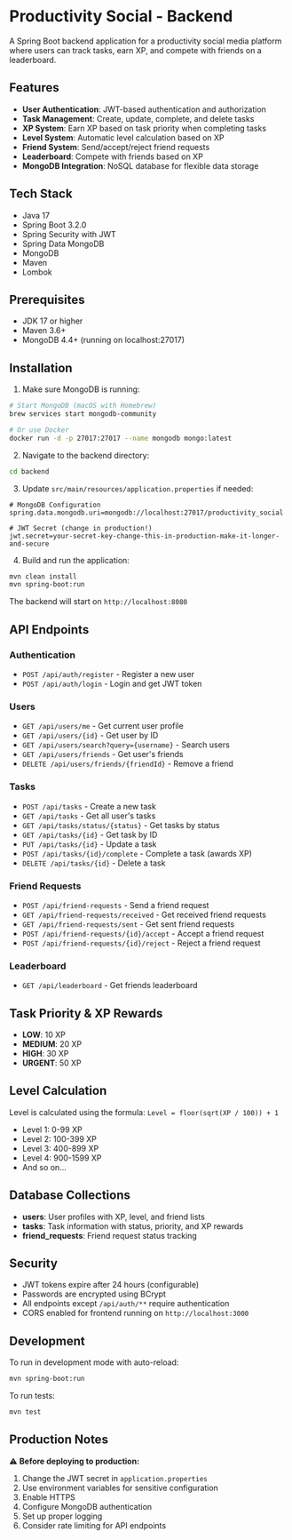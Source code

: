 # Productivity Social - Backend

A Spring Boot backend application for a productivity social media platform where users can track tasks, earn XP, and compete with friends on a leaderboard.

## Features

- **User Authentication**: JWT-based authentication and authorization
- **Task Management**: Create, update, complete, and delete tasks
- **XP System**: Earn XP based on task priority when completing tasks
- **Level System**: Automatic level calculation based on XP
- **Friend System**: Send/accept/reject friend requests
- **Leaderboard**: Compete with friends based on XP
- **MongoDB Integration**: NoSQL database for flexible data storage

## Tech Stack

- Java 17
- Spring Boot 3.2.0
- Spring Security with JWT
- Spring Data MongoDB
- MongoDB
- Maven
- Lombok

## Prerequisites

- JDK 17 or higher
- Maven 3.6+
- MongoDB 4.4+ (running on localhost:27017)

## Installation

1. Make sure MongoDB is running:

```bash
# Start MongoDB (macOS with Homebrew)
brew services start mongodb-community

# Or use Docker
docker run -d -p 27017:27017 --name mongodb mongo:latest
```

2. Navigate to the backend directory:

```bash
cd backend
```

3. Update `src/main/resources/application.properties` if needed:

```properties
# MongoDB Configuration
spring.data.mongodb.uri=mongodb://localhost:27017/productivity_social

# JWT Secret (change in production!)
jwt.secret=your-secret-key-change-this-in-production-make-it-longer-and-secure
```

4. Build and run the application:

```bash
mvn clean install
mvn spring-boot:run
```

The backend will start on `http://localhost:8080`

## API Endpoints

### Authentication

- `POST /api/auth/register` - Register a new user
- `POST /api/auth/login` - Login and get JWT token

### Users

- `GET /api/users/me` - Get current user profile
- `GET /api/users/{id}` - Get user by ID
- `GET /api/users/search?query={username}` - Search users
- `GET /api/users/friends` - Get user's friends
- `DELETE /api/users/friends/{friendId}` - Remove a friend

### Tasks

- `POST /api/tasks` - Create a new task
- `GET /api/tasks` - Get all user's tasks
- `GET /api/tasks/status/{status}` - Get tasks by status
- `GET /api/tasks/{id}` - Get task by ID
- `PUT /api/tasks/{id}` - Update a task
- `POST /api/tasks/{id}/complete` - Complete a task (awards XP)
- `DELETE /api/tasks/{id}` - Delete a task

### Friend Requests

- `POST /api/friend-requests` - Send a friend request
- `GET /api/friend-requests/received` - Get received friend requests
- `GET /api/friend-requests/sent` - Get sent friend requests
- `POST /api/friend-requests/{id}/accept` - Accept a friend request
- `POST /api/friend-requests/{id}/reject` - Reject a friend request

### Leaderboard

- `GET /api/leaderboard` - Get friends leaderboard

## Task Priority & XP Rewards

- **LOW**: 10 XP
- **MEDIUM**: 20 XP
- **HIGH**: 30 XP
- **URGENT**: 50 XP

## Level Calculation

Level is calculated using the formula: `Level = floor(sqrt(XP / 100)) + 1`

- Level 1: 0-99 XP
- Level 2: 100-399 XP
- Level 3: 400-899 XP
- Level 4: 900-1599 XP
- And so on...

## Database Collections

- **users**: User profiles with XP, level, and friend lists
- **tasks**: Task information with status, priority, and XP rewards
- **friend_requests**: Friend request status tracking

## Security

- JWT tokens expire after 24 hours (configurable)
- Passwords are encrypted using BCrypt
- All endpoints except `/api/auth/**` require authentication
- CORS enabled for frontend running on `http://localhost:3000`

## Development

To run in development mode with auto-reload:

```bash
mvn spring-boot:run
```

To run tests:

```bash
mvn test
```

## Production Notes

⚠️ **Before deploying to production:**

1. Change the JWT secret in `application.properties`
2. Use environment variables for sensitive configuration
3. Enable HTTPS
4. Configure MongoDB authentication
5. Set up proper logging
6. Consider rate limiting for API endpoints
